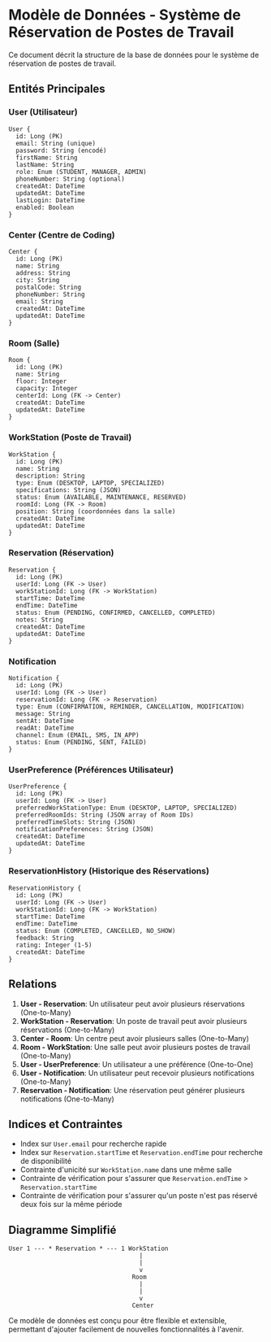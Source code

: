# Modèle de Données - Système de Réservation de Postes de Travail

Ce document décrit la structure de la base de données pour le système de réservation de postes de travail.

## Entités Principales

### User (Utilisateur)
```
User {
  id: Long (PK)
  email: String (unique)
  password: String (encodé)
  firstName: String
  lastName: String
  role: Enum (STUDENT, MANAGER, ADMIN)
  phoneNumber: String (optional)
  createdAt: DateTime
  updatedAt: DateTime
  lastLogin: DateTime
  enabled: Boolean
}
```

### Center (Centre de Coding)
```
Center {
  id: Long (PK)
  name: String
  address: String
  city: String
  postalCode: String
  phoneNumber: String
  email: String
  createdAt: DateTime
  updatedAt: DateTime
}
```

### Room (Salle)
```
Room {
  id: Long (PK)
  name: String
  floor: Integer
  capacity: Integer
  centerId: Long (FK -> Center)
  createdAt: DateTime
  updatedAt: DateTime
}
```

### WorkStation (Poste de Travail)
```
WorkStation {
  id: Long (PK)
  name: String
  description: String
  type: Enum (DESKTOP, LAPTOP, SPECIALIZED)
  specifications: String (JSON)
  status: Enum (AVAILABLE, MAINTENANCE, RESERVED)
  roomId: Long (FK -> Room)
  position: String (coordonnées dans la salle)
  createdAt: DateTime
  updatedAt: DateTime
}
```

### Reservation (Réservation)
```
Reservation {
  id: Long (PK)
  userId: Long (FK -> User)
  workStationId: Long (FK -> WorkStation)
  startTime: DateTime
  endTime: DateTime
  status: Enum (PENDING, CONFIRMED, CANCELLED, COMPLETED)
  notes: String
  createdAt: DateTime
  updatedAt: DateTime
}
```

### Notification
```
Notification {
  id: Long (PK)
  userId: Long (FK -> User)
  reservationId: Long (FK -> Reservation)
  type: Enum (CONFIRMATION, REMINDER, CANCELLATION, MODIFICATION)
  message: String
  sentAt: DateTime
  readAt: DateTime
  channel: Enum (EMAIL, SMS, IN_APP)
  status: Enum (PENDING, SENT, FAILED)
}
```

### UserPreference (Préférences Utilisateur)
```
UserPreference {
  id: Long (PK)
  userId: Long (FK -> User)
  preferredWorkStationType: Enum (DESKTOP, LAPTOP, SPECIALIZED)
  preferredRoomIds: String (JSON array of Room IDs)
  preferredTimeSlots: String (JSON)
  notificationPreferences: String (JSON)
  createdAt: DateTime
  updatedAt: DateTime
}
```

### ReservationHistory (Historique des Réservations)
```
ReservationHistory {
  id: Long (PK)
  userId: Long (FK -> User)
  workStationId: Long (FK -> WorkStation)
  startTime: DateTime
  endTime: DateTime
  status: Enum (COMPLETED, CANCELLED, NO_SHOW)
  feedback: String
  rating: Integer (1-5)
  createdAt: DateTime
}
```

## Relations

1. **User - Reservation**: Un utilisateur peut avoir plusieurs réservations (One-to-Many)
2. **WorkStation - Reservation**: Un poste de travail peut avoir plusieurs réservations (One-to-Many)
3. **Center - Room**: Un centre peut avoir plusieurs salles (One-to-Many)
4. **Room - WorkStation**: Une salle peut avoir plusieurs postes de travail (One-to-Many)
5. **User - UserPreference**: Un utilisateur a une préférence (One-to-One)
6. **User - Notification**: Un utilisateur peut recevoir plusieurs notifications (One-to-Many)
7. **Reservation - Notification**: Une réservation peut générer plusieurs notifications (One-to-Many)

## Indices et Contraintes

- Index sur `User.email` pour recherche rapide
- Index sur `Reservation.startTime` et `Reservation.endTime` pour recherche de disponibilité
- Contrainte d'unicité sur `WorkStation.name` dans une même salle
- Contrainte de vérification pour s'assurer que `Reservation.endTime` > `Reservation.startTime`
- Contrainte de vérification pour s'assurer qu'un poste n'est pas réservé deux fois sur la même période

## Diagramme Simplifié

```
User 1 --- * Reservation * --- 1 WorkStation
                                    |
                                    |
                                    v
                                  Room
                                    |
                                    |
                                    v
                                  Center
```

Ce modèle de données est conçu pour être flexible et extensible, permettant d'ajouter facilement de nouvelles fonctionnalités à l'avenir.